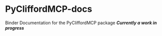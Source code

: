 # PyCliffordMCP-docs
Binder Documentation for the PyCliffordMCP package
***Currently a work in progress***
